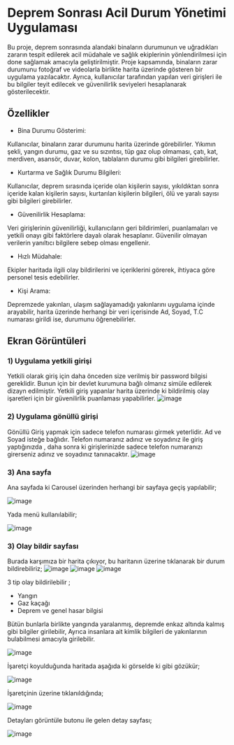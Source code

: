 
# Deprem Sonrası Acil Durum Yönetimi Uygulaması

Bu proje, deprem sonrasında alandaki binaların durumunun ve uğradıkları zararın tespit edilerek acil müdahale ve sağlık ekiplerinin yönlendirilmesi için done sağlamak amacıyla geliştirilmiştir. Proje kapsamında, binaların zarar durumunu fotoğraf ve videolarla birlikte harita üzerinde gösteren bir uygulama yazılacaktır. Ayrıca, kullanıcılar tarafından yapılan veri girişleri ile bu bilgiler teyit edilecek ve güvenilirlik seviyeleri hesaplanarak gösterilecektir.


## Özellikler

- Bina Durumu Gösterimi:

Kullanıcılar, binaların zarar durumunu harita üzerinde görebilirler.
Yıkımın şekli, yangın durumu, gaz ve su sızıntısı, tüp gaz olup olmaması, çatı, kat, merdiven, asansör, duvar, kolon, tablaların durumu gibi bilgileri girebilirler.
- Kurtarma ve Sağlık Durumu Bilgileri:

Kullanıcılar, deprem sırasında içeride olan kişilerin sayısı, yıkıldıktan sonra içeride kalan kişilerin sayısı, kurtarılan kişilerin bilgileri, ölü ve yaralı sayısı gibi bilgileri girebilirler.
- Güvenilirlik Hesaplama:

Veri girişlerinin güvenilirliği, kullanıcıların geri bildirimleri, puanlamaları ve yetkili onayı gibi faktörlere dayalı olarak hesaplanır.
Güvenilir olmayan verilerin yanıltıcı bilgilere sebep olması engellenir.

- Hızlı Müdahale:
 
 Ekipler haritada ilgili olay bildirilerini ve içeriklerini görerek, ihtiyaca göre personel tesis edebilirler.

 - Kişi Arama:

Depremzede yakınları, ulaşım sağlayamadığı yakınlarını uygulama içinde arayabilir, harita üzerinde herhangi bir veri içerisinde Ad, Soyad, T.C numarası girildi ise, durumunu öğrenebilirler.

  
## Ekran Görüntüleri
### 1) Uygulama yetkili girişi
Yetkili olarak giriş için daha önceden size verilmiş bir password bilgisi gereklidir. Bunun için bir devlet kurumuna bağlı olmanız simüle edilerek dizayn edilmiştir.
Yetkili giriş yapanlar harita üzerinde ki bildirilmiş olay işaretleri için bir güvenilirlik puanlaması yapabilirler.
![image](https://github.com/bugraYvz99/earthquake-emergency-app/assets/105501911/3ae7f7d6-56da-4ad5-8a43-49c1ad594e21)


 ### 2) Uygulama gönüllü  girişi

 Gönüllü Giriş yapmak için sadece telefon numarası girmek yeterlidir. Ad ve Soyad isteğe bağlıdır. Telefon numaranız adınız ve soyadınız ile giriş yaptığınızda , daha sonra ki girişlerinizde sadece telefon numaranızı girerseniz adınız ve soyadınız tanınacaktır.
![image](https://github.com/bugraYvz99/earthquake-emergency-app/assets/105501911/09785694-3616-4219-b082-c4c470b91767)
 ### 3) Ana sayfa
 
 Ana sayfada ki Carousel üzerinden herhangi bir sayfaya geçiş yapılabilir;
 
![image](https://github.com/bugraYvz99/earthquake-emergency-app/assets/105501911/901e8c77-71d0-48ac-b6c1-d44513ebd2dc)

Yada menü kullanılabilir;

![image](https://github.com/bugraYvz99/earthquake-emergency-app/assets/105501911/78e155b9-436b-4604-adba-50f9c2b7c871)
 ### 3) Olay bildir sayfası
 Burada karşımıza bir harita çıkıyor, bu haritanın üzerine tıklanarak bir durum bildirebiliriz;
![image](https://github.com/bugraYvz99/earthquake-emergency-app/assets/105501911/c1223e4e-9bdd-4ee7-989f-a8334f0a6a4f)
![image](https://github.com/bugraYvz99/earthquake-emergency-app/assets/105501911/703eadef-5f42-4988-afb5-2a0fc363d6f3)
![image](https://github.com/bugraYvz99/earthquake-emergency-app/assets/105501911/ddfa9d53-8dcb-4c8d-8679-2baa5698999f)

3 tip olay bildirilebilir ;
- Yangın 
- Gaz kaçağı
- Deprem ve genel hasar bilgisi

Bütün bunlarla birlikte yangında yaralanmış, depremde enkaz altında kalmış gibi bilgiler girilebilir,
Ayrıca insanlara ait kimlik bilgileri de yakınlarının bulabilmesi amacıyla girilebilir.

![image](https://github.com/bugraYvz99/earthquake-emergency-app/assets/105501911/052e9329-f0f1-474d-87d0-ff98a0abe056)

İşaretçi koyulduğunda haritada aşağıda ki görselde ki gibi gözükür;

![image](https://github.com/bugraYvz99/earthquake-emergency-app/assets/105501911/ed27486e-b793-4d1c-9125-bf67ae1ddb61)

İşaretçinin üzerine tıklanıldığında;

![image](https://github.com/bugraYvz99/earthquake-emergency-app/assets/105501911/d21edd6e-56ec-4b9c-ae32-62388dd8e2b9)

Detayları görüntüle butonu ile gelen detay sayfası;

![image](https://github.com/bugraYvz99/earthquake-emergency-app/assets/105501911/4e5ab3cf-c2f7-4f15-8240-42cd45879031)




